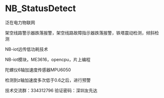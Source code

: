 # NB_StatusDetect

泛在电力物联网

架空线路警示器跌落报警，架空线路故障指示器跌落报警，铁塔震动检测，倾斜检测

NB-iot远传低功耗技术

NB-iot模块，ME3616，opencpu，片上编程

陀螺仪6轴加速度传感器MPU6050

检测到z轴加速度多次低于0.6之后，进行预警

技术交流群：334312796 验证密码：深圳友先达
